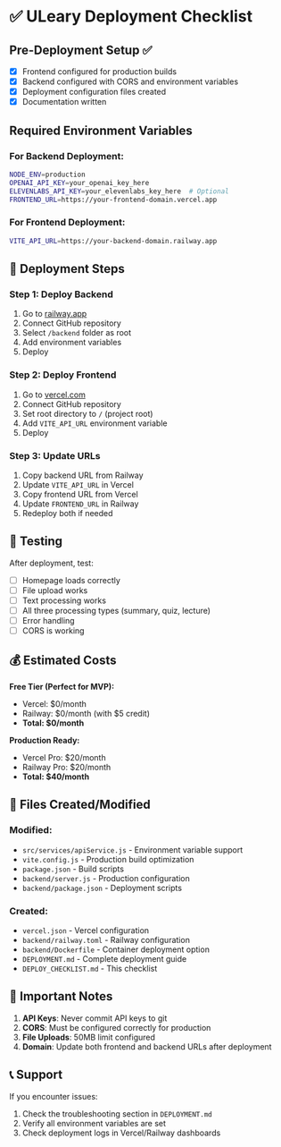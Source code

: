 # ✅ ULeary Deployment Checklist

## Pre-Deployment Setup ✅

- [x] Frontend configured for production builds
- [x] Backend configured with CORS and environment variables
- [x] Deployment configuration files created
- [x] Documentation written

## Required Environment Variables

### For Backend Deployment:

```bash
NODE_ENV=production
OPENAI_API_KEY=your_openai_key_here
ELEVENLABS_API_KEY=your_elevenlabs_key_here  # Optional
FRONTEND_URL=https://your-frontend-domain.vercel.app
```

### For Frontend Deployment:

```bash
VITE_API_URL=https://your-backend-domain.railway.app
```

## 🚀 Deployment Steps

### Step 1: Deploy Backend

1. Go to [railway.app](https://railway.app)
2. Connect GitHub repository
3. Select `/backend` folder as root
4. Add environment variables
5. Deploy

### Step 2: Deploy Frontend

1. Go to [vercel.com](https://vercel.com)
2. Connect GitHub repository
3. Set root directory to `/` (project root)
4. Add `VITE_API_URL` environment variable
5. Deploy

### Step 3: Update URLs

1. Copy backend URL from Railway
2. Update `VITE_API_URL` in Vercel
3. Copy frontend URL from Vercel
4. Update `FRONTEND_URL` in Railway
5. Redeploy both if needed

## 🧪 Testing

After deployment, test:

- [ ] Homepage loads correctly
- [ ] File upload works
- [ ] Text processing works
- [ ] All three processing types (summary, quiz, lecture)
- [ ] Error handling
- [ ] CORS is working

## 💰 Estimated Costs

**Free Tier (Perfect for MVP):**

- Vercel: $0/month
- Railway: $0/month (with $5 credit)
- **Total: $0/month**

**Production Ready:**

- Vercel Pro: $20/month
- Railway Pro: $20/month
- **Total: $40/month**

## 🔧 Files Created/Modified

### Modified:

- `src/services/apiService.js` - Environment variable support
- `vite.config.js` - Production build optimization
- `package.json` - Build scripts
- `backend/server.js` - Production configuration
- `backend/package.json` - Deployment scripts

### Created:

- `vercel.json` - Vercel configuration
- `backend/railway.toml` - Railway configuration
- `backend/Dockerfile` - Container deployment option
- `DEPLOYMENT.md` - Complete deployment guide
- `DEPLOY_CHECKLIST.md` - This checklist

## 🚨 Important Notes

1. **API Keys**: Never commit API keys to git
2. **CORS**: Must be configured correctly for production
3. **File Uploads**: 50MB limit configured
4. **Domain**: Update both frontend and backend URLs after deployment

## 📞 Support

If you encounter issues:

1. Check the troubleshooting section in `DEPLOYMENT.md`
2. Verify all environment variables are set
3. Check deployment logs in Vercel/Railway dashboards
